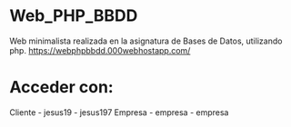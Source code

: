 # Web_PHP_BBDD
Web minimalista realizada en la asignatura de Bases de Datos, utilizando php. 
https://webphpbbdd.000webhostapp.com/
# Acceder con: 
Cliente - jesus19 - jesus197
Empresa - empresa - empresa
